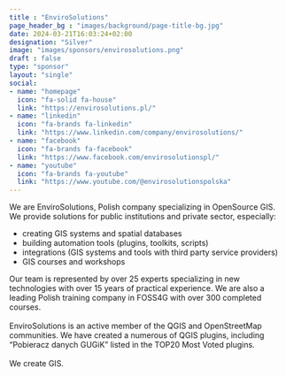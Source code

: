 ```yaml
---
title : "EnviroSolutions"
page_header_bg : "images/background/page-title-bg.jpg"
date: 2024-03-21T16:03:24+02:00
designation: "Silver"
image: "images/sponsors/envirosolutions.png"
draft : false
type: "sponsor"
layout: "single"
social:
- name: "homepage"
  icon: "fa-solid fa-house"
  link: "https://envirosolutions.pl/"
- name: "linkedin"
  icon: "fa-brands fa-linkedin"
  link: "https://www.linkedin.com/company/envirosolutions/"
- name: "facebook"
  icon: "fa-brands fa-facebook"
  link: "https://www.facebook.com/envirosolutionspl/"
- name: "youtube"
  icon: "fa-brands fa-youtube"
  link: "https://www.youtube.com/@envirosolutionspolska"
---
```


We are EnviroSolutions, Polish company specializing in OpenSource GIS. We
provide solutions for public institutions and private sector, especially:
- creating GIS systems and spatial databases
- building automation tools (plugins, toolkits, scripts)
- integrations (GIS systems and tools with third party service providers)
- GIS courses and workshops

Our team is represented by over 25 experts specializing in new technologies
with over 15 years of practical experience. We are also a leading Polish
training company in FOSS4G with over 300 completed courses.
<br><br>
EnviroSolutions is an active member of the QGIS and OpenStreetMap communities.
We have created a numerous of QGIS plugins, including “Pobieracz danych GUGiK”
listed in the TOP20 Most Voted plugins.
<br><br>
We create GIS.
